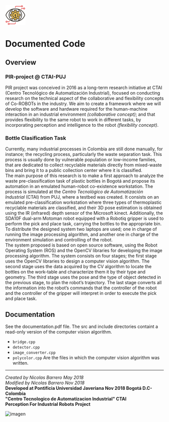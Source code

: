 ![imagen](https://raw.githubusercontent.com/ctaipuj/lenny_vision/master/lenny_vision.png)
# Documented Code 

## Overview
### PIR-project @ CTAI-PUJ

PIR project was conceived in 2016 as a long-term research initiative at CTAI (Centro Tecnológico de Automatización Industrial), focused on conducting research on the technical aspect of the collaborative and flexibility concepts of Co-ROBOTs in the industry. We aim to create a framework where we will develop the software and hardware required for the human-machine interaction in an industrial environment *(collaborative concept)*; and that provides flexibility to the same robot to work in different tasks, by incorporating perception and intelligence to the robot *(flexibility concept)*.

### Bottle Clasification Task

Currently, many industrial processes in Colombia are still done manually, for instance; the recycling process, particularly the waste separation task. This process is usually done by vulnerable population or low-income families, that are dedicated to collect recyclable materials directly from mixed-waste bins and bring it to a public collection center where it is classified.  
The main purpose of this research is to make a first approach to analyze the waste pre-classification task of plastic bottles in Bogotá and propose its automation in an emulated human-robot co-existence workstation. The process is simulated at the *Centro Tecnológico de Automatización Industrial* (CTAI) from PUJ, where a testbed was created. It consists on an emulated pre-classification workstation where three types of  thermoplastic recyclable materials are classified, and their 3D pose estimation is obtained using the IR (infrared) depth sensor of the Microsoft kinect. 
Additionally, the SDA10F dual-arm Motoman robot equipped with a Robotiq gripper is used to perform the pick and place task, carrying the bottles to the appropriate bin. To distribute the designed system two laptops are used; one in charge of running the image processing algorithm, and another one in charge of the environment simulation and controlling of the robot.  
The system proposed is based on open source software, using the Robot Operating System (ROS) and the OpenCV libraries for developing the image processing algorithm. The system consists on four stages; the first stage uses the OpenCV libraries to design a computer vision algorithm. The second stage uses the data acquired by the CV algorithm to locate the bottles on the work-table and characterize them it by their type and geometry. The third stage uses the pose and the type of object detected in the previous stage, to plan the robot’s trajectory. The last stage converts all the information into the robot’s commands that the controller of the robot and the controller of the gripper will interpret in order to execute the pick and place task. 

## Documentation

See the documentation.pdf file. The src and include directories containt a read-only version of the computer vision algorithm.
* `bridge.cpp`
* `detector.cpp`
* `image_converter.cpp`
* `polycolor.cpp`
Are the files in which the computer vision algorithm was written.

***
*Created by Nicolas Barrero May 2018*  
*Modified by Nicolas Barrero Nov 2018*  
**Developed at Pontificia Universidad Javeriana Nov 2018 Bogotá D.C-Colombia**  
**"Centro Tecnologico de Automatizacion Industrial" CTAI  
Perception For Industrial Robots Project**

![imagen](https://bit.ly/2qVzHyL)
